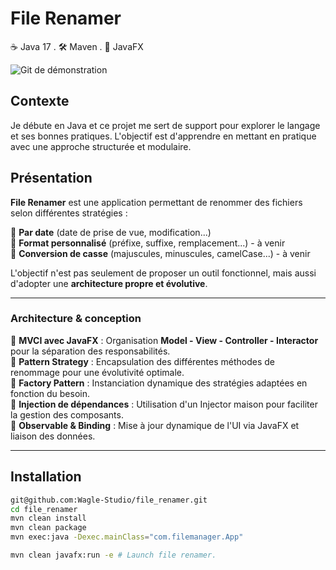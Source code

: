 # File Renamer

☕ Java 17 . 🛠️ Maven . 🎨 JavaFX

![Git de démonstration](./demo.gif) 

## Contexte

Je débute en Java et ce projet me sert de support pour explorer le langage et ses bonnes pratiques. L'objectif est d'apprendre en mettant en pratique avec une approche structurée et modulaire.

## Présentation

**File Renamer** est une application permettant de renommer des fichiers selon différentes stratégies :  

🔹 **Par date** (date de prise de vue, modification...)  
🔹 **Format personnalisé** (préfixe, suffixe, remplacement...)  - à venir  
🔹 **Conversion de casse** (majuscules, minuscules, camelCase...)  - à venir

L'objectif n'est pas seulement de proposer un outil fonctionnel, mais aussi d'adopter une **architecture propre et évolutive**.

---

### Architecture & conception

🔹 **MVCI avec JavaFX** : Organisation **Model - View - Controller - Interactor** pour la séparation des responsabilités.  
🔹 **Pattern Strategy** : Encapsulation des différentes méthodes de renommage pour une évolutivité optimale.  
🔹 **Factory Pattern** : Instanciation dynamique des stratégies adaptées en fonction du besoin.  
🔹 **Injection de dépendances** : Utilisation d'un Injector maison pour faciliter la gestion des composants.  
🔹 **Observable & Binding** : Mise à jour dynamique de l'UI via JavaFX et liaison des données.

---

## Installation

```sh
git@github.com:Wagle-Studio/file_renamer.git
cd file_renamer
mvn clean install
mvn clean package
mvn exec:java -Dexec.mainClass="com.filemanager.App"
```

```sh
mvn clean javafx:run -e # Launch file renamer.
```